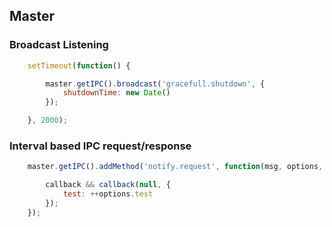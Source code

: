 ## Master

### Broadcast Listening

```javascript
    setTimeout(function() {

        master.getIPC().broadcast('gracefull.shutdown', {
            shutdownTime: new Date()
        });

    }, 2000);
```

### Interval based IPC request/response

```javascript
    master.getIPC().addMethod('notify.request', function(msg, options, callback) {

        callback && callback(null, {
            test: ++options.test
        });
    });
```

